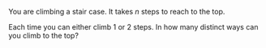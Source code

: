You are climbing a stair case. It takes *n* steps to reach to the top.

Each time you can either climb 1 or 2 steps. In how many distinct ways can you climb to the top?

